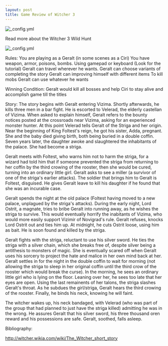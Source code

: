 ```yaml
---
layout: post
title: Game Review of Witcher 3
---
```

![_config.yml](http://blogs-images.forbes.com/insertcoin/files/2015/06/the-witcher-3-new-e1433431220213.jpg)

Read more about the Witcher 3 Wild Hunt

![_config.yml](http://assets.vg247.com/current//2015/05/the_witcher_3_wild_hunt_guide_walkthrough.jpg)

Rules:
You are playing as a Geralt (in some scenes as a Ciri)
You have weapon, armor, poisons, bombs. Using gamepad or keyboard (Look for the tutorial)
Geralt can travel wherever he wants.
Geralt can choose variants of completing the story
Geralt can improving himself with different items
To kill mobs Geralt can use whatever he wants

Winning Condition:
Geralt would kill all bosses and help Ciri to stay alive and accomplish game till the titles

Story:
The story begins with Geralt entering Vizima. Shortly afterwards, he kills three men in a bar fight. He is escorted to Velerad, the elderly castellan of Vizima. When asked to explain himself, Geralt refers to the bounty notices posted at the crossroads near Vizima, asking for an experienced monster hunter. At this point Velerad tells Geralt of the Striga and her origin. Near the beginning of King Foltest's reign, he got his sister, Adda, pregnant. She and the baby died giving birth, both being buried in a double coffin. Seven years later, the daughter awoke and slaughtered the inhabitants of the palace. She had become a striga.

Geralt meets with Foltest, who warns him not to harm the striga, for a wizard had told him that if someone prevented the striga from returning to her coffin by the third crowing of the rooster, then she would be cured, turning into an ordinary little girl. Geralt asks to see a miller (a survivor of one of the striga's earlier attacks). The soldier that brings him to Geralt is Foltest, disguised. He gives Geralt leave to kill his daughter if he found that she was an incurable case.

Geralt spends the night at the old palace (Foltest having moved to a new palace, unplagued by the striga's attacks). During the early night, Lord Ostrit, a magnate, tries to bribe Geralt into running away, as he wishes the striga to survive. This would eventually horrify the inabitants of Vizima, who would more easily support Vizimir of Novigrad's rule. Geralt refuses, knocks Lord Ostrit out and ties him up. At midnight, he cuts Ostrit loose, using him as bait. He is soon found and killed by the striga.

Geralt fights with the striga, reluctant to use his silver sword. He ties the striga with a silver chain, which she breaks free of, despite silver being a antithesis to monsters of magic. She is eventually scared off when Geralt uses his sorcery to project the hate and malice in her own mind back at her. Geralt settles in for the night in the double coffin to wait for morning (not allowing the striga to sleep in her original coffin until the third crow of the rooster which would break the curse). In the morning, he sees an ordinary little girl who is lying on the floor. Leaning over her, he sees too late that her eyes are open. Using the last remainents of her talons, the striga slashes Geralt's throat. As he subdues the girl/striga, Geralt hears the third crowing of the rooster. Finally, he binds his neck, knowing he will faint.

The witcher wakes up, his neck bandaged, with Velerad (who was part of the group that had planned to just have the striga killed) admitting he was in the wrong. He assures Geralt that his silver sword, his three thousand oren reward and his possessions are safe. Geralt, soothed, falls asleep.

Bibliography:

http://witcher.wikia.com/wiki/The_Witcher_short_story
